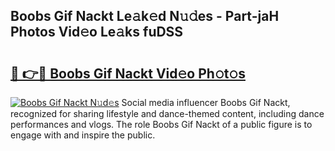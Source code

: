 ## Boobs Gif Nackt Le𝚊k𝚎d N𝚞𝚍es - Part-jaH Photos Vid𝚎o Le𝚊ks fuDSS

# <h2><a href="http://fb304d.evod.top/?m=Boobs+Gif+Nackt">🔗 👉🔴 Boobs Gif Nackt Vid𝚎o Ph𝚘t𝚘s</a></h2>

[![Boobs Gif Nackt N𝚞d𝚎s](https://i.imgur.com/8V9OHl7.gif)](http://fb304d.evod.top/?m=Boobs+Gif+Nackt)
Social media influencer Boobs Gif Nackt, recognized for sharing lifestyle and dance-themed content, including dance performances and vlogs. The role Boobs Gif Nackt of a public figure is to engage with and inspire the public. 

